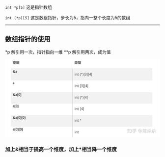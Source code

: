 `int *p[5]` 这是指针数组

`int (*p)[5]` 这是数组指针，步长为5，指向一整个长度为5的数组

---
## 数组指针的使用
*p 解引用一次，指针指向一维
**p 解引用两次，成为值


![图 2](/images/a57357f4dd47d30b841bd2bdc377348ec8340d5f4ecd11edbad829d91fe84a75.png)  

### 加上&相当于提高一个维度，加上*相当降一个维度
